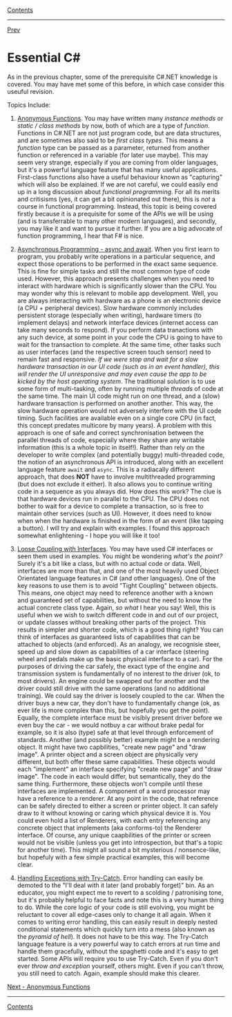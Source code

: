 [Contents](README.md)

----

[Prev](README.md)

# Essential C#
As in the previous chapter, some of the prerequisite C#.NET knowledge is covered. You may have met some of this before, in which case consider this useuful revision.

Topics Include:

   1. [Anonymous Functions](anonymous-functions.md). You may have written many _instance methods_ or _static / class methods_ by now, both of which are a type of _function_. Functions in C#.NET are not just program code, but are data structures, and are sometimes also said to be _first class types_. This means a _function_ type can be passed as a parameter, returned from another function or referenced in a variable (for later use maybe). This may seem very strange, especially if you are coming from older languages, but it's a powerful language feature that has many useful applications. First-class functions also have a useful behaviour known as "capturing" which will also be explained. If we are not careful, we could easily end up in a long discussion about _functional programming_. For all its merits and critisisms (yes, it can get a bit opinionated out there), this is _not_ a course in functional programming. Instead, this topic is being covered firstly because it is a prequisite for some of the APIs we will be using (and is transferrable to many other modern languages), and secondly, you may like it and want to pursue it further. If you are a big  advocate of function programming, I hear that F# is nice.

   1. [Asynchronous Programming - async and await](async-programming.md). When you first learn to program, you probably write operations in a particular sequence, and expect those operations to be performed in the exact same sequence. This is fine for simple tasks and still the most common type of code used. However, this approach presents challenges when you need to interact with hardware which is significantly slower than the CPU. You may wonder why this is relevant to mobile app development. Well, you are always interacting with hardware as a phone is an electronic device (a CPU + peripheral devices). Slow hardware commonly includes persistent storage (especially when writing), hardware timers (to implement delays) and network interface devices (internet access can take many seconds to respond). If you perform data tranactions with any such device, at some point in your code the CPU is going to have to wait for the transaction to complete. At the same time, other tasks such as user interfaces (and the respective screen touch sensor) need to remain fast and responsive. _If we were stop and wait for a slow hardware transaction in our UI code (such as in an event handler), this will render the UI unresponsive and may even cause the app to be kicked by the host operating system_. The traditional solution is to use some form of multi-tasking, often by running multiple _threads_ of code at the same time. The main UI code might run on one thread, and a (slow) hardware transaction is performed on another another. This way, the slow hardware operation would not adversely interfere with the UI code timing. Such facilities are available even on a single core CPU (in fact, this concept predates multicore by many years). 
   A problem with this approach is one of safe and correct synchronisation between the parallel threads of code, especially where they share any writable information (this is a whole topic in itself!). Rather than rely on the developer to write complex (and potentially buggy) multi-threaded code, the notion of an asynchronous API is introduced, along with an excellent language feature `await` and `async`. This is a radiacally different approach, that does **NOT** have to involve multithreaded programming (but does not exclude it either). It also allows you to continue writing code in a sequence as you always did. How does this work? The clue is that hardware devices run in parallel to the CPU. The CPU does not bother to wait for a device to complete a transaction, so is free to maintain other services (such as UI). However, it does need to know when when the hardware is finished in the form of an event (like tapping a button). I will try and explain with examples. I found this approach somewhat enlightening - I hope you will like it too!

   1. [Loose Coupling with Interfaces](loose-coupling.md). You may have used C# interfaces or seen them used in examples. You might be wondering _what's the point?_ Surely it's a bit like a class, but with no actual code or data. Well, interfaces are more than that, and one of the most heavily used Object Orientated language features in C# (and other languages). One of the key reasons to use them is to avoid "Tight Coupling" between objects. This means, one object may need to reference another with a known and guaranteed set of capabilities, but without the need to know the actual concrete class type. Again, _so what_ I hear you say! Well, this is useful when we wish to switch different code in and out of our project, or update classes without breaking other parts of the project. This results in simpler and shorter code, which is a good thing right? 
   You can think of interfaces as guaranteed lists of capabilities that can be attached to objects (and enforced). As an analogy, we recognisie steer, speed up and slow down as capabilities of a car interface (steering wheel and pedals make up the basic physical interface to a car). For the purposes of driving the car safely, the exact type of the engine and transmission system is fundamentally of no interest to the driver (ok, to most drivers). An engine could be swapped out for another and the driver could still drive with the same operations (and no additional training). We could say the driver is loosely coupled to the car. When the driver buys a new car, they don't have to fundamentally change (ok, as ever life is more complex than this, but hopefully you get the point). Equally, the complete interface must be visibly present driver before we even buy the car - we would notbuy a car without brake pedal for example, so it is also (type) safe at that level through enforcement of standards. 
   Another (and possibly better) example might be a rendering object. It might have two capbilities, "create new page" and "draw image". A printer object and a screen object are physically very different, but both offer these same capabilities. These objects would each "implement" an interface specifying "create new page" and "draw image". The code in each would differ, but semantically, they do the same thing. Furthermore, these objects won't compile until these interfaces are implemented. A component of a word processor may have a reference to a renderer. At any point in the code, that reference can be safely directed to either a screen or printer object. It can safely draw to it without knowing or caring which physical device it is. You could even hold a list of Renderers, with each entry referencing any concrete object that implements (aka conforms-to) the Renderer interface. Of course, any unique caapbilities of the printer or screen would not be visible (unless you get into introspection, but that's a topic for another time).
   This might all sound a bit mysterious / nonsence-like, but hopefuly with a few simple practical examples, this will become clear. 

   1. [Handling Exceptions with Try-Catch](try-catch.md). Error handling can easily be demoted to the "I'll deal with it later (and probably forget)" bin. As an educator, you might expect me to revert to a scolding / patronising tone, but it's probably helpful to face facts and note this is a very human thing to do. While the core logic of your code is still evolving, you might be reluctant to cover all edge-cases only to change it all again. When it comes to writing error handling, this can easily result in deeply nested conditional statements which quickly turn into a mess (also known as the _pyramid of hell_). It does not have to be this way. The Try-Catch language feature is a very powerful way to catch errors at run time and handle them gracefully, without the spaghetti code and it's easy to get started. Some APIs will require you to use Try-Catch. Even if you don't ever _throw and exception_ yourself, others might. Even if you can't throw, you still need to catch. Again, example should make this clearer.

[Next - Anonymous Functions](anonymous-functions.md)

----

[Contents](/docs/README.md)